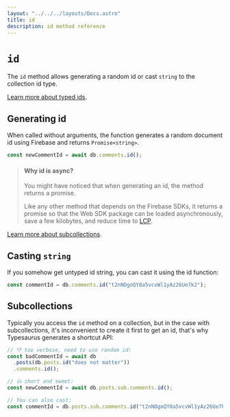 ```yaml
---
layout: "../../../layouts/Docs.astro"
title: id
description: id method reference
---
```


# `id`

The `id` method allows generating a random id or cast `string` to the collection id type.

[Learn more about typed ids](/docs/guides/type-safety#typed-ids).

## Generating id

When called without arguments, the function generates a random document id using Firebase and returns `Promise<string>`.

```ts
const newCommentId = await db.comments.id();
```

> #### Why id is async? 
> You might have noticed that when generating an id, the method returns a promise.
>
> Like any other method that depends on the Firebase SDKs, it returns a promise so that the Web SDK package can be loaded asynchronously, save a few kilobytes, and reduce time to [LCP](https://web.dev/lcp/).

[Learn more about subcollections](/docs/guides/type-safety#subcollections).

## Casting `string`

If you somehow get untyped id string, you can cast it using the id function:

```ts
const commentId = db.comments.id("t2nNOgoQY8a5vcvWl1yAz26Ue7k2");
```

## Subcollections

Typically you access the `id` method on a collection, but in the case with subcollections, it's inconvenient to create it first to get an id, that's why Typesaurus generates a shortcut API:

```ts
// 👎 too verbose, need to use random id:
const badCommentId = await db
  .posts(db.posts.id("does not matter"))
  .comments.id();

// 👍 short and sweet:
const newCommentId = await db.posts.sub.comments.id();

// You can also cast:
const commentId = db.posts.sub.comments.id("t2nNOgoQY8a5vcvWl1yAz26Ue7k2");
```
